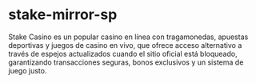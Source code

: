 # stake-mirror-sp
Stake Casino es un popular casino en línea con tragamonedas, apuestas deportivas y juegos de casino en vivo, que ofrece acceso alternativo a través de espejos actualizados cuando el sitio oficial está bloqueado, garantizando transacciones seguras, bonos exclusivos y un sistema de juego justo.
